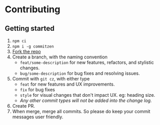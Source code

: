 # Contributing

## Getting started

1. `npm ci`
2. `npm i -g commitzen`
3. [Fork the repo](https://help.github.com/en/articles/fork-a-repo)
4. Create a branch, with the naming convention
   * `feat/some-description` for new features, refactors, and stylistic changes.
   * `bug/some-description` for bug fixes and resolving issues.
5. Commit with `git cz`, with either type
   * `feat` for new features and UX improvements.
   * `fix` for bug fixes
   * `style` for visual changes that don't impact UX. eg: heading size.
   * _Any other commit types will not be added into the change log._
6. Create PR.
7. When merge, merge all commits. So please do keep your commit messages user friendly.